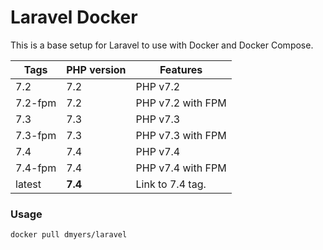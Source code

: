 # Laravel Docker

This is a base setup for Laravel to use with Docker and Docker Compose.

| Tags | PHP version | Features |
| - | - | - |
| 7.2 | 7.2 | PHP v7.2 |
| 7.2-fpm | 7.2 | PHP v7.2 with FPM |
| 7.3 | 7.3 | PHP v7.3 |
| 7.3-fpm | 7.3 | PHP v7.3 with FPM |
| 7.4 | 7.4 | PHP v7.4 |
| 7.4-fpm | 7.4 | PHP v7.4 with FPM |
| latest | **7.4** | Link to 7.4 tag. |

### Usage

```bash
docker pull dmyers/laravel
```
